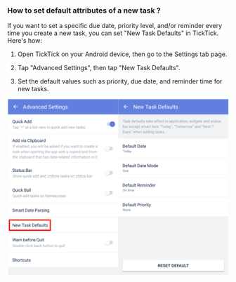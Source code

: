 ### How to set default attributes of a new task ?

If you want to set a specific due date, priority level, and/or reminder every time you create a new task, you can set "New Task Defaults" in TickTick. Here's how:

1. Open TickTick on your Android device, then go to the Settings tab page.

2. Tap "Advanced Settings", then tap "New Task Defaults".

3. Set the default values such as priority, due date, and reminder time for new tasks.


![](../tick-android/3.3/3.3.9.png)